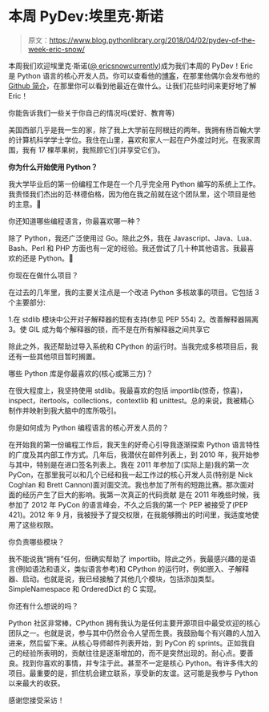# 本周 PyDev:埃里克·斯诺

> 原文：<https://www.blog.pythonlibrary.org/2018/04/02/pydev-of-the-week-eric-snow/>

本周我们欢迎埃里克·斯诺([@ ericsnowcurrently](https://twitter.com/ericsnowcrntly))成为我们本周的 PyDev！Eric 是 Python 语言的核心开发人员。你可以查看他的[博客](http://ericsnowcurrently.blogspot.com/)，在那里他偶尔会发布他的 [Github 简介](https://github.com/ericsnowcurrently)，在那里你可以看到他最近在做什么。让我们花些时间来更好地了解 Eric！

你能告诉我们一些关于你自己的情况吗(爱好、教育等)

美国西部几乎是我一生的家，除了我上大学前在阿根廷的两年。我拥有杨百翰大学的计算机科学学士学位。我住在山里，喜欢和家人一起在户外度过时光。在我家周围，我有 17 棵苹果树，我照顾它们(并享受它们)。

**你为什么开始使用 Python？**

我大学毕业后的第一份编程工作是在一个几乎完全用 Python 编写的系统上工作。我责怪我们杰出的范·林德伯格，因为他在我之前就在这个团队里，这个项目是他的主意。🙂

你还知道哪些编程语言，你最喜欢哪一种？

除了 Python，我还广泛使用过 Go。除此之外，我在 Javascript、Java、Lua、Bash、Perl 和 PHP 方面也有一定的经验。我还尝试了几十种其他语言。我最喜欢的还是 Python。🙂

你现在在做什么项目？

在过去的几年里，我的主要关注点是一个改进 Python 多核故事的项目。它包括 3 个主要部分:

1.在 stdlib 模块中公开对子解释器的现有支持(参见 PEP 554)
2。改善解释器隔离
3。使 GIL 成为每个解释器的锁，而不是在所有解释器之间共享它

除此之外，我还帮助过导入系统和 CPython 的运行时。当我完成多核项目后，我还有一些其他项目暂时搁置。

哪些 Python 库是你最喜欢的(核心或第三方)？

在很大程度上，我坚持使用 stdlib。我最喜欢的包括 importlib(惊奇，惊喜)，inspect，itertools，collections，contextlib 和 unittest。总的来说，我被精心制作并映射到我大脑中的库所吸引。

你是如何成为 Python 编程语言的核心开发人员的？

在开始我的第一份编程工作后，我天生的好奇心引导我逐渐探索 Python 语言特性的广度及其内部工作方式。几年后，我潜伏在邮件列表上，到 2010 年，我开始参与其中，特别是在进口签名列表上。我在 2011 年参加了(实际上是)我的第一次 PyCon，在那里我可以和几个已经和我一起工作过的核心开发人员(特别是 Nick Coghlan 和 Brett Cannon)面对面交流。我也参加了所有的短跑比赛。那次面对面的经历产生了巨大的影响。我第一次真正的代码贡献
是在 2011 年晚些时候，我参加了 2012 年 PyCon 的语言峰会，不久之后我的第一个 PEP 被接受了(PEP 421)。2012 年 9 月，我被授予了提交权限，在我能够腾出的时间里，我适度地使用了这些权限。

你负责哪些模块？

我不能说我“拥有”任何，但确实帮助了 importlib。除此之外，我最感兴趣的是语言(例如语法和语义，类似语言参考)和 CPython 的运行时，例如嵌入、子解释器、启动。也就是说，我已经接触了其他几个模块，包括添加类型。SimpleNamespace 和 OrderedDict 的 C 实现。

你还有什么想说的吗？

Python 社区非常棒，CPython 拥有我认为是任何主要开源项目中最受欢迎的核心团队之一。也就是说，参与其中仍然会令人望而生畏。我鼓励每个有兴趣的人加入进来，然后留下来。从核心导师邮件列表开始，到 PyCon 的 sprints。正如我自己的经验所表明的，贡献往往是逐渐增加的，而不是突然出现的。耐心点。要善良。找到你喜欢的事情，并专注于此。甚至不一定是核心 Python。有许多伟大的项目。最重要的是，抓住机会建立联系，享受新的友谊。这可能是我参与 Python 以来最大的收获。

感谢您接受采访！